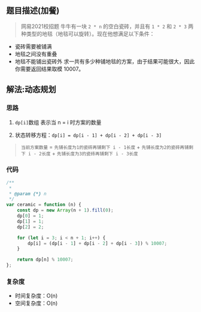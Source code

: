 ## 题目描述(加餐)
>网易2021校招题
牛牛有一块 `2 * n` 的空白瓷砖，并且有 `1 * 2` 和 `2 * 3` 两种类型的地毯（地毯可以旋转）。现在他想满足以下条件：

* 瓷砖需要被铺满
* 地毯之间没有重叠
* 地毯不能铺出瓷砖外
求一共有多少种铺地毯的方案，由于结果可能很大，因此你需要返回结果取模 10007。

## 解法:动态规划
### 思路
1. `dp[i]`数组
表示当 n = i 时方案的数量

2. 状态转移方程：`dp[i] = dp[i - 1] + dp[i - 2] + dp[i - 3]`
>`当前方案数量` = `先铺长度为1的瓷砖再铺剩下 i - 1长度` + `先铺长度为2的瓷砖再铺剩下 i - 2长度` + `先铺长度为3的瓷砖再铺剩下 i - 3长度`

### 代码
```js
/**
 * 
 * @param {*} n 
 */
var ceramic = function (n) {
    const dp = new Array(n + 1).fill(0);
    dp[0] = 1;
    dp[1] = 1;
    dp[2] = 2;

    for (let i = 3; i < n + 1; i++) {
        dp[i] = (dp[i - 1] + dp[i - 2] + dp[i - 3]) % 10007;
    }

    return dp[n] % 10007;
};
```
### 复杂度
* 时间复杂度：O(n)
* 空间复杂度：O(n)